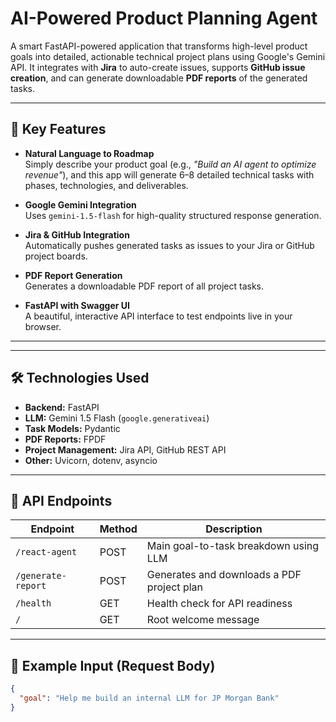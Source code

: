 # AI-Powered Product Planning Agent

A smart FastAPI-powered application that transforms high-level product goals into detailed, actionable technical project plans using Google's Gemini API. It integrates with **Jira** to auto-create issues, supports **GitHub issue creation**, and can generate downloadable **PDF reports** of the generated tasks.

---

## 🚀 Key Features

- **Natural Language to Roadmap**  
  Simply describe your product goal (e.g., _"Build an AI agent to optimize revenue"_), and this app will generate 6–8 detailed technical tasks with phases, technologies, and deliverables.

- **Google Gemini Integration**  
  Uses `gemini-1.5-flash` for high-quality structured response generation.

- **Jira & GitHub Integration**  
  Automatically pushes generated tasks as issues to your Jira or GitHub project boards.

- **PDF Report Generation**  
  Generates a downloadable PDF report of all project tasks.

- **FastAPI with Swagger UI**  
  A beautiful, interactive API interface to test endpoints live in your browser.

---

---

## 🛠️ Technologies Used

- **Backend:** FastAPI
- **LLM:** Gemini 1.5 Flash (`google.generativeai`)
- **Task Models:** Pydantic
- **PDF Reports:** FPDF
- **Project Management:** Jira API, GitHub REST API
- **Other:** Uvicorn, dotenv, asyncio

---

## 🧪 API Endpoints

| Endpoint             | Method | Description                                |
|----------------------|--------|--------------------------------------------|
| `/react-agent`       | POST   | Main goal-to-task breakdown using LLM      |
| `/generate-report`   | POST   | Generates and downloads a PDF project plan |
| `/health`            | GET    | Health check for API readiness             |
| `/`                  | GET    | Root welcome message                       |

---

## 🔄 Example Input (Request Body)

```json
{
  "goal": "Help me build an internal LLM for JP Morgan Bank"
}
